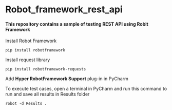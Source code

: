 # Robot_framework_rest_api
#### This repository contains a sample of testing REST API using Robit Framework

Install Robot Framework
```
pip install robotframework
```


Install request library
```
pip install robotframework-requests
```

Add **Hyper RobotFramework Support** plug-in in PyCharm

To execute test cases, open a terminal in PyCharm and run this command to run and save all results in Results folder
```
robot -d Results .
```

